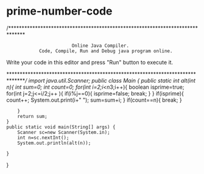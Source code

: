 # prime-number-code
/******************************************************************************

                            Online Java Compiler.
                Code, Compile, Run and Debug java program online.
Write your code in this editor and press "Run" button to execute it.

*******************************************************************************/
import java.util.Scanner;
public class Main
{
    public static int alt(int n){
        int sum=0;
        int count=0;
        for(int i=2;i<n*3;i++){
            boolean isprime=true;
            for(int j=2;j<=i/2;j++ ){
                if(i%j==0){
                    isprime=false;
                    break;
                }
            }
                if(isprime){
                    count++;
                    System.out.print(i+" ");
                   sum=sum+i;
                }
                if(count==n){
                    break;
                }
            
        }
        return sum;
    }
	public static void main(String[] args) {
		Scanner sc=new Scanner(System.in);
		int n=sc.nextInt();
		System.out.println(alt(n));
		
	}		
}
